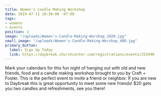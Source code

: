 ```yaml
---
title: Women's Candle Making Workshop
date: 2019-07-11 18:30:00 -07:00
tags:
- womens
- events
position: 1
image: "/uploads/Women's-Candle-Making-Worshop_1920.jpg"
small_image: "/uploads/Women's-Candle-Making-Worshop_480.jpg"
primary_button:
  label: Sign Up Today
  link: https://daybreak.churchcenter.com/registrations/events/253490
---
```


Mark your calendars for this fun night of hanging out with old and new friends, food and a candle making workshop brought to you by Craft + Foster. This is the perfect event to invite a friend or neighbor. If you are new to Daybreak this is great opportunity to meet some new friends! $20 gets you two candles and refreshments, see you there!